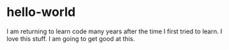 # hello-world
I am returning to learn code many years after the time I first tried to learn. I love this stuff. I am going to get good at this.
